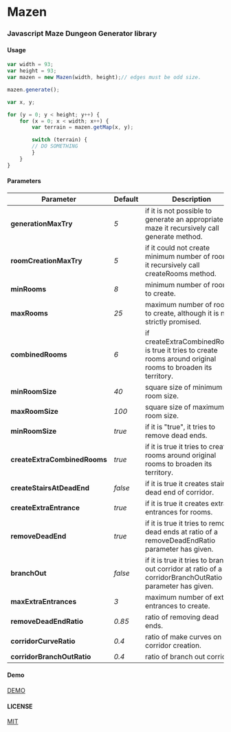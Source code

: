 Mazen
=========

### Javascript Maze Dungeon Generator library

#### Usage
```js
var width = 93;
var height = 93;
var mazen = new Mazen(width, height);// edges must be odd size.

mazen.generate();

var x, y;

for (y = 0; y < height; y++) {
    for (x = 0; x < width; x++) {
        var terrain = mazen.getMap(x, y);

        switch (terrain) {
        // DO SOMETHING
        }
    }
}
```
#### Parameters
<table>
    <thead>
        <tr>
            <th>Parameter</th>
            <th>Default</th>
            <th>Description</th>
        </tr>
    </thead>
    <tbody>
        <tr>
            <td><strong>generationMaxTry</strong></td>
            <td><em>5</em></td>
            <td>if it is not possible to generate an appropriate maze it recursively call generate method.</td>
        </tr>
        <tr>
            <td><strong>roomCreationMaxTry</strong></td>
            <td><em>5</em></td>
            <td>if it could not create minimum number of rooms it recursively call createRooms method.</td>
        </tr>
        <tr>
            <td><strong>minRooms</strong></td>
            <td><em>8</em></td>
            <td>minimum number of rooms to create.</td>
        </tr>
        <tr>
            <td><strong>maxRooms</strong></td>
            <td><em>25</em></td>
            <td>maximum number of rooms to create, although it is not strictly promised.</td>
        </tr>
        <tr>
            <td><strong>combinedRooms</strong></td>
            <td><em>6</em></td>
            <td>if createExtraCombinedRooms is true it tries to create rooms around original rooms to broaden its territory.</td>
        </tr>
        <tr>
            <td><strong>minRoomSize</strong></td>
            <td><em>40</em></td>
            <td>square size of minimum room size.</td>
        </tr>
        <tr>
            <td><strong>maxRoomSize</strong></td>
            <td><em>100</em></td>
            <td>square size of maximum room size.</td>
        </tr>
        <tr>
            <td><strong>minRoomSize</strong></td>
            <td><em>true</em></td>
            <td>if it is "true", it tries to remove dead ends.</td>
        </tr>
        <tr>
            <td><strong>createExtraCombinedRooms</strong></td>
            <td><em>true</em></td>
            <td>if it is true it tries to create rooms around original rooms to broaden its territory.</td>
        </tr>
        <tr>
            <td><strong>createStairsAtDeadEnd</strong></td>
            <td><em>false</em></td>
            <td>if it is true it creates stairs at dead end of corridor.</td>
        </tr>
        <tr>
            <td><strong>createExtraEntrance</strong></td>
            <td><em>true</em></td>
            <td>if it is true it creates extra entrances for rooms.</td>
        </tr>
        <tr>
            <td><strong>removeDeadEnd</strong></td>
            <td><em>true</em></td>
            <td>if it is true it tries to remove dead ends at ratio of a removeDeadEndRatio parameter has given.</td>
        </tr>
        <tr>
            <td><strong>branchOut</strong></td>
            <td><em>false</em></td>
            <td>if it is true it tries to branch out corridor at ratio of a corridorBranchOutRatio parameter has given.</td>
        </tr>
        <tr>
            <td><strong>maxExtraEntrances</strong></td>
            <td><em>3</em></td>
            <td>maximum number of extra entrances to create.</td>
        </tr>
        <tr>
            <td><strong>removeDeadEndRatio</strong></td>
            <td><em>0.85</em></td>
            <td>ratio of removing dead ends.</td>
        </tr>
        <tr>
            <td><strong>corridorCurveRatio</strong></td>
            <td><em>0.4</em></td>
            <td>ratio of make curves on corridor creation.</td>
        </tr>
        <tr>
            <td><strong>corridorBranchOutRatio</strong></td>
            <td><em>0.4</em></td>
            <td>ratio of branch out corridor.</td>
        </tr>
    </tbody>
</table>

#### Demo

[DEMO](http://ishibashijun.github.io/game%20development/2015/10/16/mazen/)

#### LICENSE

[MIT](http://www.opensource.org/licenses/mit-license.php)